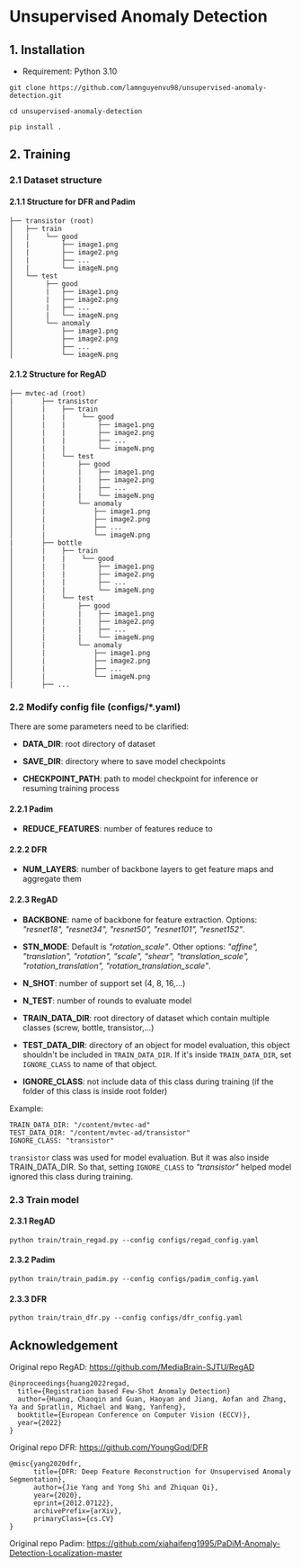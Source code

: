 # Unsupervised Anomaly Detection

## 1. Installation
- Requirement: Python 3.10

```
git clone https://github.com/lamnguyenvu98/unsupervised-anomaly-detection.git

cd unsupervised-anomaly-detection

pip install .
```

## 2. Training
### 2.1 Dataset structure
#### 2.1.1 Structure for DFR and Padim
```
├── transistor (root)
│   ├── train
│   |    └── good
│   |        ├── image1.png
│   |        ├── image2.png
│   |        ├── ...
│   |        └── imageN.png
│   └── test
│        ├── good
│        |   ├── image1.png
│        |   ├── image2.png
│        |   ├── ...
│        |   └── imageN.png
│        └── anomaly
│            ├── image1.png
│            ├── image2.png
│            ├── ...
│            └── imageN.png
```

#### 2.1.2 Structure for RegAD
```
├── mvtec-ad (root)
|       ├── transistor
│       |    ├── train
│       |    |    └── good
│       |    |        ├── image1.png
│       |    |        ├── image2.png
│       |    |        ├── ...
│       |    |        └── imageN.png
│       |    └── test
│       |        ├── good
│       |        |    ├── image1.png
│       |        |    ├── image2.png
│       |        |    ├── ...
│       |        |    └── imageN.png
│       |        └── anomaly
│       |            ├── image1.png
│       |            ├── image2.png
│       |            ├── ...
│       |            └── imageN.png
|       ├── bottle
│       |    ├── train
│       |    |    └── good
│       |    |        ├── image1.png
│       |    |        ├── image2.png
│       |    |        ├── ...
│       |    |        └── imageN.png
│       |    └── test
│       |        ├── good
│       |        |    ├── image1.png
│       |        |    ├── image2.png
│       |        |    ├── ...
│       |        |    └── imageN.png
│       |        └── anomaly
│       |            ├── image1.png
│       |            ├── image2.png
│       |            ├── ...
│       |            └── imageN.png
|       ├── ...
```

### 2.2 Modify config file (configs/*.yaml)
There are some parameters need to be clarified:
- **DATA_DIR**: root directory of dataset

- **SAVE_DIR**: directory where to save model checkpoints

- **CHECKPOINT_PATH**: path to model checkpoint for inference or resuming training process

#### 2.2.1 Padim 
- **REDUCE_FEATURES**: number of features reduce to

#### 2.2.2 DFR
- **NUM_LAYERS**: number of backbone layers to get feature maps and aggregate them

#### 2.2.3 RegAD
- **BACKBONE**: name of backbone for feature extraction. Options: *"resnet18", "resnet34", "resnet50", "resnet101", "resnet152"*.

- **STN_MODE**: Default is *"rotation_scale"*. Other options: *"affine", "translation", "rotation", "scale", "shear", "translation_scale", "rotation_translation", "rotation_translation_scale"*.

- **N_SHOT**: number of support set (4, 8, 16,...)

- **N_TEST**: number of rounds to evaluate model

- **TRAIN_DATA_DIR**: root directory of dataset which contain multiple classes (screw, bottle, transistor,...)

- **TEST_DATA_DIR**: directory of an object for model evaluation, this object shouldn't be included in `TRAIN_DATA_DIR`. If it's inside `TRAIN_DATA_DIR`, set `IGNORE_CLASS` to name of that object.

- **IGNORE_CLASS**: not include data of this class during training (if the folder of this class is inside root folder)

Example:
```
TRAIN_DATA_DIR: "/content/mvtec-ad"
TEST_DATA_DIR: "/content/mvtec-ad/transistor"
IGNORE_CLASS: "transistor"
```

`transistor` class was used for model evaluation. But it was also inside TRAIN_DATA_DIR. So that, setting `IGNORE_CLASS` to *"transistor"* helped model ignored this class during training. 

### 2.3 Train model
#### 2.3.1 RegAD
```
python train/train_regad.py --config configs/regad_config.yaml
```

#### 2.3.2 Padim
```
python train/train_padim.py --config configs/padim_config.yaml
```

#### 2.3.3 DFR
```
python train/train_dfr.py --config configs/dfr_config.yaml
```


## Acknowledgement

Original repo RegAD: https://github.com/MediaBrain-SJTU/RegAD
```
@inproceedings{huang2022regad,
  title={Registration based Few-Shot Anomaly Detection}
  author={Huang, Chaoqin and Guan, Haoyan and Jiang, Aofan and Zhang, Ya and Spratlin, Michael and Wang, Yanfeng},
  booktitle={European Conference on Computer Vision (ECCV)},
  year={2022}
}
```

Original repo DFR: https://github.com/YoungGod/DFR
```
@misc{yang2020dfr,
      title={DFR: Deep Feature Reconstruction for Unsupervised Anomaly Segmentation}, 
      author={Jie Yang and Yong Shi and Zhiquan Qi},
      year={2020},
      eprint={2012.07122},
      archivePrefix={arXiv},
      primaryClass={cs.CV}
}
```

Original repo Padim: https://github.com/xiahaifeng1995/PaDiM-Anomaly-Detection-Localization-master
